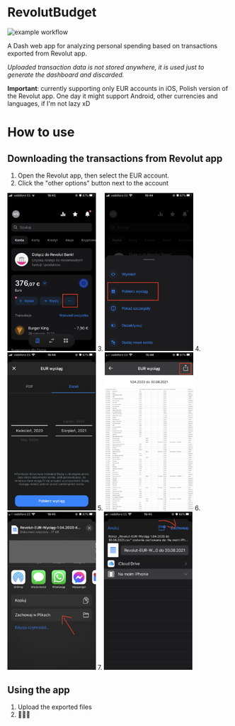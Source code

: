 # RevolutBudget
![example workflow](https://github.com/szulcmaciej/RevolutBudget/actions/workflows/python-app.yml/badge.svg)

A Dash web app for analyzing personal spending based on transactions exported from Revolut app.

*Uploaded transaction data is not stored anywhere, it is used just to generate the dashboard and discarded.*

**Important**: currently supporting only EUR accounts in iOS, Polish version of the Revolut app.
One day it might support Android, other currencies and languages, if I'm not lazy xD

# How to use
## Downloading the transactions from Revolut app
1. Open the Revolut app, then select the EUR account.
2. Click the "other options" button next to the account
 <img src="help_img/other_options.PNG" alt="other options" width="200"/>
3. <img src="help_img/summary.PNG" alt="other options" width="200"/>
4. <img src="help_img/excel.PNG" alt="other options" width="200"/>
5. <img src="help_img/share.PNG" alt="other options" width="200"/>
6. <img src="help_img/save.PNG" alt="other options" width="200"/>
7. <img src="help_img/save2.PNG" alt="other options" width="200"/>

## Using the app
1. Upload the exported files
2. 🎉🎉🎉
